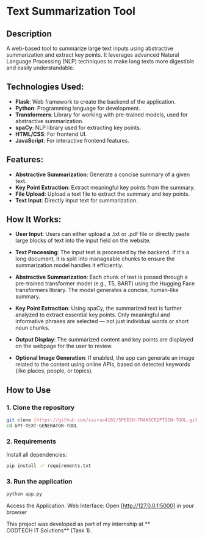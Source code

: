 # Text Summarization Tool

## Description
A web-based tool to summarize large text inputs using abstractive summarization and extract key points.  It leverages advanced Natural Language Processing (NLP) techniques to make long texts more digestible and easily understandable.

## Technologies Used:
- **Flask**: Web framework to create the backend of the application.
- **Python**: Programming language for development.
- **Transformers**: Library for working with pre-trained models, used for abstractive summarization.
- **spaCy**: NLP library used for extracting key points.
- **HTML/CSS**: For frontend UI.
- **JavaScript**: For interactive frontend features.

## Features:
- **Abstractive Summarization**: Generate a concise summary of a given text.
- **Key Point Extraction**: Extract meaningful key points from the summary.
- **File Upload**: Upload a text file to extract the summary and key points.
- **Text Input**: Directly input text for summarization.

## How It Works:
- **User Input**:
Users can either upload a .txt or .pdf file or directly paste large blocks of text into the input field on the website.

- **Text Processing**:
The input text is processed by the backend. If it's a long document, it is split into manageable chunks to ensure the summarization model handles it efficiently.

- **Abstractive Summarization**:
Each chunk of text is passed through a pre-trained transformer model (e.g., T5, BART) using the Hugging Face transformers library. The model generates a concise, human-like summary.

- **Key Point Extraction**:
Using spaCy, the summarized text is further analyzed to extract essential key points. Only meaningful and informative phrases are selected — not just individual words or short noun chunks.

- **Output Display**:
The summarized content and key points are displayed on the webpage for the user to review.

- **Optional Image Generation**:
If enabled, the app can generate an image related to the content using online APIs, based on detected keywords (like places, people, or topics).

##  How to Use

### 1. **Clone the repository**

```bash
git clone [https://github.com/sairao4102/SPEECH-TRANSCRIPTION-TOOL.git]
cd GPT-TEXT-GENERATOR-TOOL
```

### 2.  Requirements

Install all dependencies:

```bash
pip install -r requirements.txt
```
### 3. **Run the application**

```bash
python app.py
```

Access the Application:
Web Interface: Open [http://127.0.0.1:5000] in your browser

This project was developed as part of my internship at ** CODTECH IT Solutions** (Task 1). 
